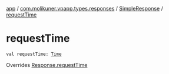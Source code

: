 [app](../../index.md) / [com.molikuner.vpapp.types.responses](../index.md) / [SimpleResponse](index.md) / [requestTime](./request-time.md)

# requestTime

`val requestTime: `[`Time`](../../com.molikuner.types/-time/index.md)

Overrides [Response.requestTime](../-response/request-time.md)

